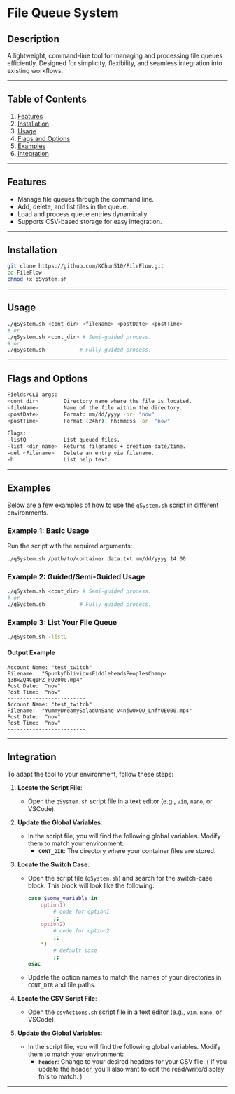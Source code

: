 # File Queue System

## Description
A lightweight, command-line tool for managing and processing file queues efficiently. Designed for simplicity, flexibility, and seamless integration into existing workflows.

---

## Table of Contents
1. [Features](#features)
2. [Installation](#installation)
3. [Usage](#usage)
4. [Flags and Options](#flags-and-options)
5. [Examples](#examples)
6. [Integration](#integration)

---

## Features
- Manage file queues through the command line.
- Add, delete, and list files in the queue.
- Load and process queue entries dynamically.
- Supports CSV-based storage for easy integration.

---

## Installation
```bash
git clone https://github.com/KChun510/FileFlow.git
cd FileFlow
chmod +x qSystem.sh
```

---

## Usage
```bash
./qSystem.sh <cont_dir> <fileName> <postDate> <postTime>
# or
./qSystem.sh <cont_dir> # Semi-guided process.
# or
./qSystem.sh           # Fully guided process.
```

---

## Flags and Options
```bash
Fields/CLI args:
<cont_dir>        Directory name where the file is located.
<fileName>        Name of the file within the directory.
<postDate>        Format: mm/dd/yyyy -or- "now"
<postTime>        Format (24hr): hh:mm:ss -or- "now"

Flags:
-listQ            List queued files.
-list <dir_name>  Returns filenames + creation date/time.
-del <Filename>   Delete an entry via filename.
-h                List help text.
```

---

## Examples

Below are a few examples of how to use the `qSystem.sh` script in different environments.

### Example 1: Basic Usage
Run the script with the required arguments:

```bash
./qSystem.sh /path/to/container data.txt mm/dd/yyyy 14:00
```

### Example 2: Guided/Semi-Guided Usage

```bash
./qSystem.sh <cont_dir> # Semi-guided process.
# or
./qSystem.sh           # Fully guided process.
```

### Example 3: List Your File Queue

```bash
./qSystem.sh -listQ
```

#### Output Example
```
Account Name: "test_twitch"
Filename:  "SpunkyObliviousFiddleheadsPeoplesChamp-q3BxZQ4CqIPZ_FOZ000.mp4"
Post Date:  "now"
Post Time:  "now"
-------------------------
Account Name: "test_twitch"
Filename:  "YummyDreamySaladUnSane-V4njwOxQU_LnfYUE000.mp4"
Post Date:  "now"
Post Time:  "now"
-------------------------
```

---

## Integration

To adapt the tool to your environment, follow these steps:

1. **Locate the Script File**:
   - Open the `qSystem.sh` script file in a text editor (e.g., `vim`, `nano`, or VSCode).

2. **Update the Global Variables**:
   - In the script file, you will find the following global variables. Modify them to match your environment:
     - **`CONT_DIR`**: The directory where your container files are stored.
   
3. **Locate the Switch Case**:
   - Open the script file (`qSystem.sh`) and search for the switch-case block. This block will look like the following:

     ```bash
     case $some_variable in
         option1)
             # code for option1
             ;;
         option2)
             # code for option2
             ;;
         *)
             # default case
             ;;
     esac
     ```
   - Update the option names to match the names of your directories in `CONT_DIR` and file paths.

4. **Locate the CSV Script File**:
   - Open the `csvActions.sh` script file in a text editor (e.g., `vim`, `nano`, or VSCode).

5. **Update the Global Variables**:
   - In the script file, you will find the following global variables. Modify them to match your environment:
     - **`header`**: Change to your desired headers for your CSV file. ( If you update the header, you'll also want to edit the read/write/display fn's to match. )

---


